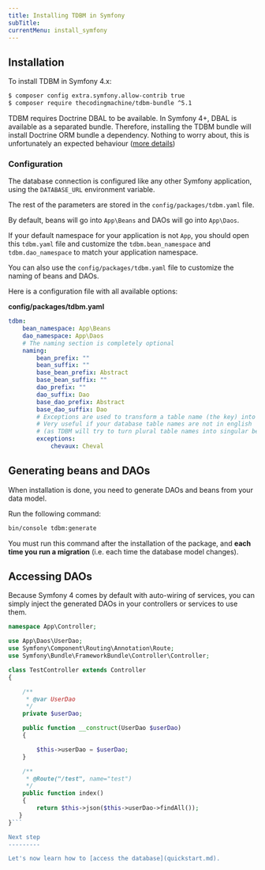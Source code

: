 ```yaml
---
title: Installing TDBM in Symfony
subTitle: 
currentMenu: install_symfony
---
```


## Installation

To install TDBM in Symfony 4.x:

```bash
$ composer config extra.symfony.allow-contrib true
$ composer require thecodingmachine/tdbm-bundle ^5.1
```

<div class="alert alert-info">
TDBM requires Doctrine DBAL to be available. In Symfony 4+, DBAL is available as a separated bundle.
Therefore, installing the TDBM bundle will install Doctrine ORM bundle a dependency. Nothing to worry 
about, this is unfortunately an expected behaviour (<a href="https://github.com/symfony/recipes/issues/218">more details</a>)
</div>

### Configuration

The database connection is configured like any other Symfony application, using the `DATABASE_URL` environment variable.

The rest of the parameters are stored in the `config/packages/tdbm.yaml` file.

By default, beans will go into `App\Beans` and DAOs will go into `App\Daos`.

<div class="alert alert-warning">
If your default namespace for your application is not <code>App</code>, you should open this <code>tdbm.yaml</code> file and customize the 
<code>tdbm.bean_namespace</code> and <code>tdbm.dao_namespace</code> to match your application namespace.
</div>

You can also use the `config/packages/tdbm.yaml` file to customize the naming of beans and DAOs.

Here is a configuration file with all available options:

**config/packages/tdbm.yaml**
```yaml
tdbm:
    bean_namespace: App\Beans
    dao_namespace: App\Daos
    # The naming section is completely optional
    naming:
        bean_prefix: ""
        bean_suffix: ""
        base_bean_prefix: Abstract
        base_bean_suffix: ""
        dao_prefix: ""
        dao_suffix: Dao
        base_dao_prefix: Abstract
        base_dao_suffix: Dao
        # Exceptions are used to transform a table name (the key) into a bean name (the value)
        # Very useful if your database table names are not in english 
        # (as TDBM will try to turn plural table names into singular bean names)
        exceptions:
            chevaux: Cheval
```

## Generating beans and DAOs

When installation is done, you need to generate DAOs and beans from your data model.

Run the following command:

```bash
bin/console tdbm:generate
```

<div class="alert alert-danger">You must run this command after the installation of the package, and <strong>each time you run a migration</strong> (i.e. each time the database model changes).</div>

Accessing DAOs
--------------

Because Symfony 4 comes by default with auto-wiring of services, you can simply inject the generated DAOs in your
controllers or services to use them.

```php
namespace App\Controller;

use App\Daos\UserDao;
use Symfony\Component\Routing\Annotation\Route;
use Symfony\Bundle\FrameworkBundle\Controller\Controller;

class TestController extends Controller
{

    /**
     * @var UserDao
     */
    private $userDao;

    public function __construct(UserDao $userDao)
    {

        $this->userDao = $userDao;
    }

    /**
     * @Route("/test", name="test")
     */
    public function index()
    {
        return $this->json($this->userDao->findAll());
   }
}```

Next step
---------

Let's now learn how to [access the database](quickstart.md).
